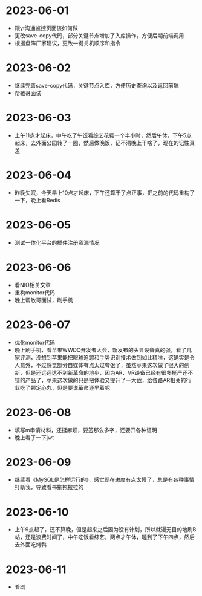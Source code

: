 # 2023-06-01
* 跟yt沟通监控页面该如何做
* 更改save-copy代码，部分关键节点增加了入库操作，方便后期前端调用
* 根据盘阵厂家建议，更改一键关机顺序和指令

# 2023-06-02
* 继续完善save-copy代码，关键节点入库，方便历史查询以及返回前端
* 帮敏哥面试

# 2023-06-03
* 上午11点才起床，中午吃了午饭看综艺花费一个半小时，然后午休，下午5点起床，去外面公园转了一圈，然后做晚饭，记不清晚上干啥了，现在的记性真差

# 2023-06-04
* 昨晚失眠，今天早上10点才起床，下午还算干了点正事，把之前的代码重构了一下，晚上看Redis

# 2023-06-05
* 测试一体化平台的插件注册资源情况

# 2023-06-06
* 看NIO相关文章
* 重构monitor代码
* 晚上帮敏哥面试，刷手机

# 2023-06-07
* 优化monitor代码
* 晚上刷手机，看苹果WWDC开发者大会，新发布的头显设备真的强，看了几家评测，没想到苹果能把眼球追踪和手势识别技术做到如此精准，这确实是令人意外，不过感觉部分自媒体有点太过夸张了，虽然苹果这次做了很大的创新，但是还远远达不到新革命的地步，因为AR、VR设备已经有很多挺严还不错的产品了，苹果这次做的只是把体验又提升了一大截，给各路AR相关的行业吃了颗定心丸，但是要说革命还早着呢

# 2023-06-08
* 填写m申请材料，还挺麻烦，要签那么多字，还要开各种证明
* 晚上看了一下jwt

# 2023-06-09
* 继续看《MySQL是怎样运行的》，感觉现在进度有点太慢了，总是有各种事情打断我，导致看书拖拖拉拉的

# 2023-06-10
* 上午9点起了，还不算晚，但是起来之后因为没有计划，所以就漫无目的地刷B站，还是浪费时间了，中午吃饭看综艺，两点才午休，睡到了下午四点，然后去外面吃烤鸭

# 2023-06-11
* 看剧